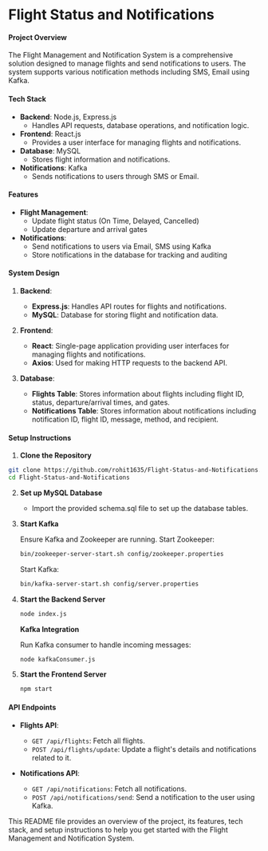 # Flight Status and Notifications

#### Project Overview

The Flight Management and Notification System is a comprehensive solution designed to manage flights and send notifications to users. The system supports various notification methods including SMS, Email using Kafka. 
#### Tech Stack

- **Backend**: Node.js, Express.js
  - Handles API requests, database operations, and notification logic.
- **Frontend**: React.js
  - Provides a user interface for managing flights and notifications.
- **Database**: MySQL
  - Stores flight information and notifications.
- **Notifications**: Kafka
  - Sends notifications to users through SMS or Email.

#### Features

- **Flight Management**:
  - Update flight status (On Time, Delayed, Cancelled)
  - Update departure and arrival gates
- **Notifications**:
  - Send notifications to users via Email, SMS using Kafka
  - Store notifications in the database for tracking and auditing

#### System Design

1. **Backend**:
   - **Express.js**: Handles API routes for flights and notifications.
   - **MySQL**: Database for storing flight and notification data.

2. **Frontend**:
   - **React**: Single-page application providing user interfaces for managing flights and notifications.
   - **Axios**: Used for making HTTP requests to the backend API.
     
3. **Database**:
   - **Flights Table**: Stores information about flights including flight ID, status, departure/arrival times, and gates.
   - **Notifications Table**: Stores information about notifications including notification ID, flight ID, message, method, and recipient.

#### Setup Instructions

1. **Clone the Repository**

```bash
git clone https://github.com/rohit1635/Flight-Status-and-Notifications.git
cd Flight-Status-and-Notifications
```
2. **Set up MySQL Database**
    - Import the provided schema.sql file to set up the database tables.

3. **Start Kafka**

    Ensure Kafka and Zookeeper are running. Start Zookeeper:

    ```bash
    bin/zookeeper-server-start.sh config/zookeeper.properties
    ```

    Start Kafka:

    ```bash
    bin/kafka-server-start.sh config/server.properties
    ```

4. **Start the Backend Server**

    ```bash
    node index.js
    ```
   **Kafka Integration**

   Run Kafka consumer to handle incoming messages:

    ```bash
    node kafkaConsumer.js
    ```

5. **Start the Frontend Server**

    ```bash
    npm start
    ```

#### API Endpoints

- **Flights API**:
  - `GET /api/flights`: Fetch all flights.
  - `POST /api/flights/update`: Update a flight's details and notifications related to it.

- **Notifications API**:
  - `GET /api/notifications`: Fetch all notifications.
  - `POST /api/notifications/send`: Send a notification to the user using Kafka.

This README file provides an overview of the project, its features, tech stack, and setup instructions to help you get started with the Flight Management and Notification System.
